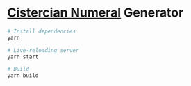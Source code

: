 # [Cistercian Numeral](https://en.wikipedia.org/wiki/Cistercian_numerals) Generator

```bash
# Install dependencies
yarn

# Live-reloading server
yarn start

# Build
yarn build
```
